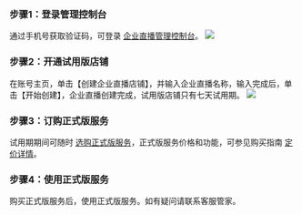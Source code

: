### 步骤1：登录管理控制台
通过手机号获取验证码，可登录 [企业直播管理控制台](https://mc.tencent.com/pVywFYRp)。
![](https://main.qcloudimg.com/raw/cc9143ca66bb7c8165080812626e2f32.png)

### 步骤2：开通试用版店铺
在账号主页，单击【创建企业直播店铺】，并输入企业直播名称，输入完成后，单击【开始创建】，企业直播创建完成，试用版店铺只有七天试用期。
![](https://main.qcloudimg.com/raw/fc7568775183164a8d601940caaac386.png)

### 步骤3：订购正式版服务
试用期期间可随时 [选购正式版服务](https://buy.cloud.tencent.com/wel)，正式版服务价格和功能，可参见购买指南 [定价详情](https://cloud.tencent.com/document/product/1457/58509)。

### 步骤4：使用正式版服务
购买正式版服务后，使用正式版服务。如有疑问请联系客服管家。

